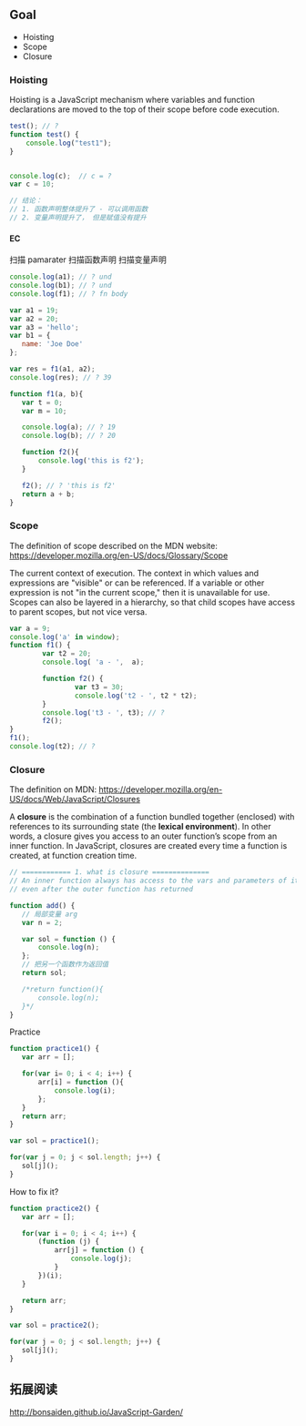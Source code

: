 ## Goal

* Hoisting
* Scope
* Closure

### Hoisting

Hoisting is a JavaScript mechanism where variables and function declarations are moved to the top of their scope before code execution.

```javascript
test(); // ?
function test() {
    console.log("test1");
}


console.log(c);  // c = ?
var c = 10; 

// 结论：
// 1. 函数声明整体提升了 - 可以调用函数
// 2. 变量声明提升了， 但是赋值没有提升
```

#### EC

扫描 pamarater 扫描函数声明 扫描变量声明

```javascript
console.log(a1); // ? und
console.log(b1); // ? und
console.log(f1); // ? fn body

var a1 = 19;
var a2 = 20;
var a3 = 'hello';
var b1 = {
   name: 'Joe Doe'
};

var res = f1(a1, a2);
console.log(res); // ? 39

function f1(a, b){
   var t = 0;
   var m = 10;

   console.log(a); // ? 19
   console.log(b); // ? 20

   function f2(){
       console.log('this is f2');
   }

   f2(); // ? 'this is f2'
   return a + b;
}
```

### Scope

The definition of scope described on the MDN website: https://developer.mozilla.org/en-US/docs/Glossary/Scope 

The current context of execution. The context in which values and expressions are "visible" or can be referenced. If a variable or other expression is not "in the current scope," then it is unavailable for use. Scopes can also be layered in a hierarchy, so that child scopes have access to parent scopes, but not vice versa.

```javascript
var a = 9;  
console.log('a' in window); 
function f1() { 
   		var t2 = 20; 
   		console.log( 'a - ',  a); 

   		function f2() {
       			var t3 = 30; 
       			console.log('t2 - ', t2 * t2); 
   		}
  		console.log('t3 - ', t3); // ?
   		f2();
}
f1();
console.log(t2); // ?
```

### Closure

The definition on MDN: https://developer.mozilla.org/en-US/docs/Web/JavaScript/Closures

A **closure** is the combination of a function bundled together (enclosed) with references to its surrounding state (the **lexical environment**). In other words, a closure gives you access to an outer function’s scope from an inner function. In JavaScript, closures are created every time a function is created, at function creation time.

```javascript
// ============ 1. what is closure ==============
// An inner function always has access to the vars and parameters of its outer function,
// even after the outer function has returned

function add() {
   // 局部变量 arg
   var n = 2;

   var sol = function () {
       console.log(n);
   };
   // 把另一个函数作为返回值
   return sol;

   /*return function(){
       console.log(n);
   }*/
}
```

Practice

```javascript
function practice1() {
   var arr = [];

   for(var i= 0; i < 4; i++) {
       arr[i] = function (){
           console.log(i);
       };
   }
   return arr;
}

var sol = practice1();  

for(var j = 0; j < sol.length; j++) {
   sol[j]();
} 
```

How to fix it?

```javascript
function practice2() {
   var arr = [];

   for(var i = 0; i < 4; i++) {
       (function (j) {
           arr[j] = function () {
               console.log(j);
           }
       })(i);
   }

   return arr;
}

var sol = practice2();

for(var j = 0; j < sol.length; j++) {
   sol[j]();
}
```

## 拓展阅读

http://bonsaiden.github.io/JavaScript-Garden/